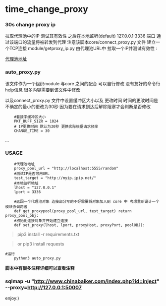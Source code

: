# time_change_proxy

### 30s change proxy ip

拉取代理池中的IP 测试其有效性 之后在本地监听(default) 127.0.0.1:3336 端口
通过该端口的流量将被转发到代理
注意该脚本core/connect_proxy.py 文件 建立一个TCP连接 
module/getproxy_ip.py 由代理池URL中 拉取一个IP并测试有效性 :

[代理池地址](https://github.com/Python3WebSpider/ProxyPool)


### auto_proxy.py

该文件作为一个组织module 与core 之间的配合
可以自行修改 没有友好的命令行help信息 
很多内容需要到该文件中修改 

以及connect_proxy.py 文件中设置缓冲区大小以及 更改时间
时间的更改时间是不确定的最小的更改为30秒 因为要在请求到达后解除阻塞才会判断是否修改

```
    #套接字缓冲区大小
    PKT_BUFF_SIZR = 1024 
    # IP更换时间 默认为30秒 更换实际根据请求频率
    CHANGE_TIME = 30

```


...

### USAGE 


```
    #代理池地址
    proxy_pool_url = "http://localhost:5555/random"
    #测试IP是否可用URL 
    test_target = "http://myip.ipip.net/"
    #本地监听地址
    lhost = "127.0.0.1"
    lport = 3336
    
    #返回一个代理池对象 连接部分写的不好需要将对象加入到 core 中 考虑重新设计一个模块协调两者
    def get_proxypool(proxy_pool_url, test_target) return proxy_pool_obj:
    #初始化连接对象并开始建立连接
    def set_proxy(lhost, lport, proxyHost, proxyPort, poolOBJ):
```

> pip3 install -r requirements.txt

> or pip3 install requests 

```
#运行
    python3 auto_proxy.py
```
 
**脚本中有很多注释详细可以查看注释**

### sqlmap -u "http://www.chinabaiker.com/index.php?id=inject" --proxy=http://127.0.0.1:50007

enjoy:)
